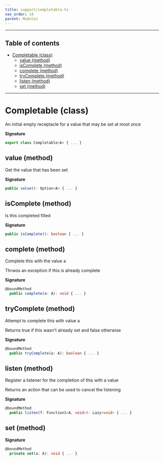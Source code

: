 ```yaml
---
title: support/completable.ts
nav_order: 14
parent: Modules
---
```


---

<h2 class="text-delta">Table of contents</h2>

- [Completable (class)](#completable-class)
  - [value (method)](#value-method)
  - [isComplete (method)](#iscomplete-method)
  - [complete (method)](#complete-method)
  - [tryComplete (method)](#trycomplete-method)
  - [listen (method)](#listen-method)
  - [set (method)](#set-method)

---

# Completable (class)

An initial empty receptacle for a value that may be set at most once

**Signature**

```ts
export class Completable<A> { ... }
```

## value (method)

Get the value that has been set

**Signature**

```ts
public value(): Option<A> { ... }
```

## isComplete (method)

Is this completed filled

**Signature**

```ts
public isComplete(): boolean { ... }
```

## complete (method)

Complete this with the value a

Thrwos an exception if this is already complete

**Signature**

```ts
@boundMethod
  public complete(a: A): void { ... }
```

## tryComplete (method)

Attempt to complete this with value a

Returns true if this wasn't already set and false otherwise

**Signature**

```ts
@boundMethod
  public tryComplete(a: A): boolean { ... }
```

## listen (method)

Register a listener for the completion of this with a value

Returns an action that can be used to cancel the listening

**Signature**

```ts
@boundMethod
  public listen(f: Function1<A, void>): Lazy<void> { ... }
```

## set (method)

**Signature**

```ts
@boundMethod
  private set(a: A): void { ... }
```
